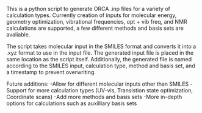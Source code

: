 This is a python script to generate ORCA .inp files for a variety of calculation types. Currently creation of inputs for molecular energy, geometry optimization, vibrational frequencies, opt + vib freq, and NMR calculations are supported, a few different methods and basis sets are avaliable.

The script takes molecular input in the SMILES format and converts it into a .xyz format to use in the input file. The generated input file is placed in the same location as the script itself. Additionally, the generated file is named according to the SMILES input, calculation type, method and basis set, and a timestamp to prevent overwriting.

Future additions: 
-Allow for different molecular inputs other than SMILES
-Support for more calculation types (UV-vis, Transistion state optimization, Coordinate scans)
-Add more methods and basis sets
-More in-depth options for calculations such as auxilliary basis sets


